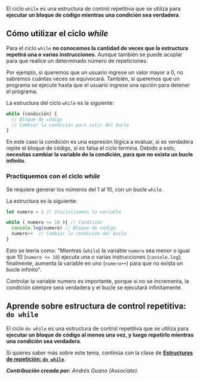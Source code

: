 El ciclo `while` es una estructura de control repetitiva que se utiliza para **ejecutar un bloque de código mientras una condición sea verdadera**.

## Cómo utilizar el ciclo *while*

Para el ciclo `while` **no conocemos la cantidad de veces que la estructura repetirá una o varias instrucciones.** Aunque también se puede acoplar para que realice un determinado número de repeticiones. 

Por ejemplo, si queremos que un usuario ingrese un valor mayor a 0, no sabremos cuántas veces se equivocará. También, si queremos que un programa se ejecute hasta que el usuario ingrese una opción para detener el programa.

La estructura del ciclo `while` es la siguiente:

```js
while (condición) {
  // Bloque de código
  // Cambiar la condición para salir del bucle
}
```

En este caso la condición es una expresión lógica a evaluar, si es verdadera repite el bloque de código, si es falsa el ciclo termina. Debido a esto, **necesitas cambiar la variable de la condición, para que no exista un bucle infinito**.


### Practiquemos con el ciclo *while*

Se requiere generar los números del 1 al 10, con un bucle `while`.

La estructura es la siguiente:
```js
let numero = 1 // Inicializamos la variable

while ( numero <= 10 ){ // Condición
  console.log(numero) // Bloque de código
  numero++  // Cambiar la condición del bucle
}
```

Esto se leería como: "Mientras (`while`) la variable `numero` sea menor o igual que 10 (`numero <= 10`) ejecuta una o varias instrucciones (`console.log`); finalmente, aumenta la variable en uno (`numero++`) para que no exista un bucle infinito".

Controlar la variable numero es importante, porque si no se incrementa, la condición siempre será verdadera y el bucle se ejecutará infinitamente.

## Aprende sobre estructura de control repetitiva: `do while`

El ciclo `do while` es una estructura de control repetitiva que se utiliza para **ejecutar un bloque de código al menos una vez, y luego repetirlo mientras una condición sea verdadera**.

Si quieres saber más sobre este tema, continúa con la clase de **[Estructuras de repetición: `do while`](https://platzi.com/clases/10266-javascript/70348-loop-do-while/)**.

***Contribución creada por:** Andrés Guano (Associate).*
